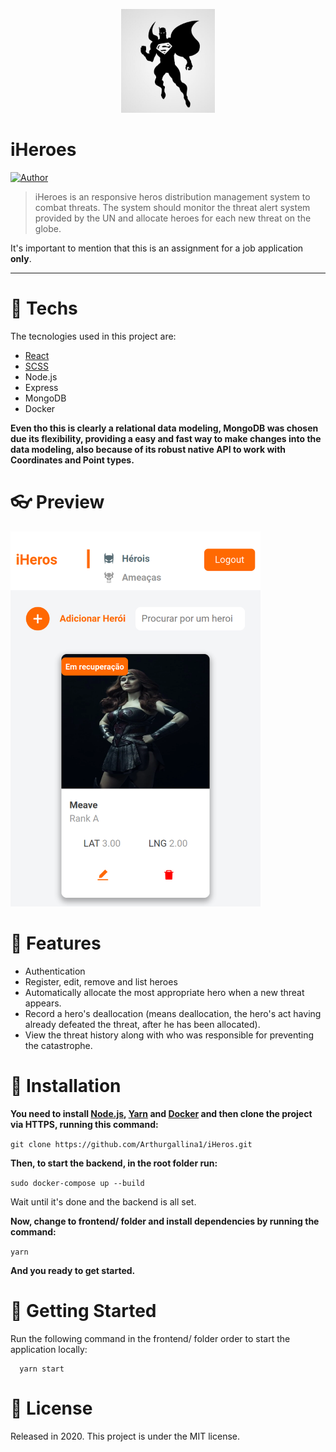 <p align="center">
   <img src="frontend/src/assets/logo.png" width="150""/>
</p>

# iHeroes


[![Author](https://img.shields.io/badge/author-Arthur%20Gallina-EE4D64?style=flat-square)](https://github.com/Arthurgallina1)

> iHeroes is an responsive heros distribution management system to combat threats. The system should monitor the threat alert system provided by the UN and allocate heroes for each new threat on the globe. 

It's important to mention that this is an assignment for a job application **only**.

---

# :postbox: Techs

The tecnologies used in this project are: 
* [React](https://pt-br.reactjs.org/) 
* [SCSS](https://sass-lang.com/)
* Node.js 
* Express
* MongoDB
* Docker

**Even tho this is clearly a relational data modeling, MongoDB was chosen due its flexibility, providing a easy and fast way to make changes into the data modeling, also because of its robust native API
to work with Coordinates and Point types.**


# :eyeglasses: Preview
<p></p>
 <img src="frontend/src/assets/mobile.png" width="400" height="600" border="0" />&nbsp;&nbsp;&nbsp;&nbsp;&nbsp;&nbsp;
</p>


# :rocket: Features

* Authentication
* Register, edit, remove and list heroes
* Automatically allocate the most appropriate hero when a new threat appears.
* Record a hero's deallocation (means deallocation, the hero's act having already defeated the threat, after he has been allocated).
* View the threat history along with who was responsible for preventing the catastrophe.

# :construction_worker: Installation

**You need to install [Node.js](https://nodejs.org/en/download/), [Yarn](https://yarnpkg.com/) and [Docker](https://docs.docker.com/compose/) and then clone the project via HTTPS, running this command:**

```git clone https://github.com/Arthurgallina1/iHeros.git```

**Then, to start the backend, in the root folder run:**

```sudo docker-compose up --build```

Wait until it's done and the backend is all set.

**Now, change to frontend/ folder and install dependencies by running the command:**

```yarn```

**And you ready to get started.**

# :runner: Getting Started

Run the following command in the frontend/ folder order to start the application locally:

```
  yarn start
```

# :closed_book: License

Released in 2020.
This project is under the MIT license.
